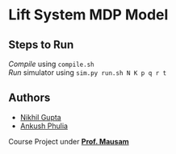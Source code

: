 # Lift System MDP Model

## Steps to Run
*Compile* using `compile.sh`  
*Run* simulator using `sim.py run.sh N K p q r t`

## Authors
* [Nikhil Gupta](https://github.com/NikhilGupta1997)
* [Ankush Phulia](https://github.com/ankush-phulia)

Course Project under [**Prof. Mausam**](http://homes.cs.washington.edu/~mausam)
